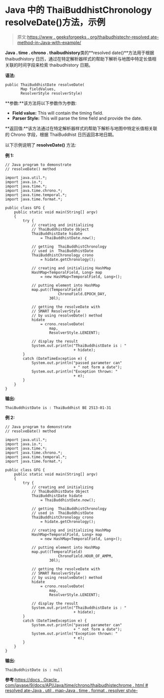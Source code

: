 # Java 中的 ThaiBuddhistChronology resolveDate()方法，示例

> 原文:[https://www . geeksforgeeks . org/thaibudhistechr-resolved ate-method-in-Java-with-example/](https://www.geeksforgeeks.org/thaibuddhistchronology-resolvedate-method-in-java-with-example/)

**Java . time . chrono . thaibudhistory**类的**resolved date()**方法用于根据 thaibudhistory 日历，通过在特定解析器样式的帮助下解析与地图中特定长值相关联的时间字段来检索 thaibudhistory 日期。

**语法:**

```
public ThaiBuddhistDate resolveDate(
       Map fieldValues,
       ResolverStyle resolverStyle)

```

**参数:**该方法将以下参数作为参数:

*   **Field value:** This will contain the timing field.
*   **Parser Style:** This will parse the time field and provide the date.

**返回值:**该方法通过在特定解析器样式的帮助下解析与地图中特定长值相关联的 Chrono 字段，根据 ThaiBuddhist 日历返回本地日期。

以下示例说明了 **resolveDate()** 方法:

**例 1:**

```
// Java program to demonstrate
// resolveDate() method

import java.util.*;
import java.io.*;
import java.time.*;
import java.time.chrono.*;
import java.time.temporal.*;
import java.time.format.*;

public class GFG {
    public static void main(String[] argv)
    {
        try {
            // creating and initializing
            // ThaiBuddhistDate Object
            ThaiBuddhistDate hidate
                = ThaiBuddhistDate.now();

            // getting  ThaiBuddhistChronology
            // used in  ThaiBuddhistDate
            ThaiBuddhistChronology crono
                = hidate.getChronology();

            // creating and initializing HashMap
            HashMap<TemporalField, Long> map
                = new HashMap<TemporalField, Long>();

            // putting element into HashMap
            map.put((TemporalField)
                        ChronoField.EPOCH_DAY,
                    30l);

            // getting the resolveDate with
            // SMART ResolverStyle
            // by using resolveDate() method
            hidate
                = crono.resolveDate(
                    map,
                    ResolverStyle.LENIENT);

            // display the result
            System.out.println("ThaiBuddhistDate is : "
                               + hidate);
        }
        catch (DateTimeException e) {
            System.out.println("passed parameter can"
                               + " not form a date");
            System.out.println("Exception thrown: "
                               + e);
        }
    }
}
```

**输出:**

```
ThaiBuddhistDate is : ThaiBuddhist BE 2513-01-31

```

**例 2:**

```
// Java program to demonstrate
// resolveDate() method

import java.util.*;
import java.io.*;
import java.time.*;
import java.time.chrono.*;
import java.time.temporal.*;
import java.time.format.*;

public class GFG {
    public static void main(String[] argv)
    {
        try {
            // creating and initializing
            // ThaiBuddhistDate Object
            ThaiBuddhistDate hidate
                = ThaiBuddhistDate.now();

            // getting  ThaiBuddhistChronology
            // used in  ThaiBuddhistDate
            ThaiBuddhistChronology crono
                = hidate.getChronology();

            // creating and initializing HashMap
            HashMap<TemporalField, Long> map
                = new HashMap<TemporalField, Long>();

            // putting element into HashMap
            map.put((TemporalField)
                        ChronoField.HOUR_OF_AMPM,
                    30l);

            // getting the resolveDate with
            // SMART ResolverStyle
            // by using resolveDate() method
            hidate
                = crono.resolveDate(
                    map,
                    ResolverStyle.LENIENT);

            // display the result
            System.out.println("ThaiBuddhistDate is : "
                               + hidate);
        }
        catch (DateTimeException e) {
            System.out.println("passed parameter can"
                               + " not form a date");
            System.out.println("Exception thrown: "
                               + e);
        }
    }
}
```

**输出:**

```
ThaiBuddhistDate is : null

```

**参考:**[https://docs . Oracle . com/javase/9/docs/API/Java/time/chrono/thaibudhistechrome . html # resolved ate-Java . util . map-Java . time . format . resolver style-](https://docs.oracle.com/javase/9/docs/api/java/time/chrono/ThaiBuddhistChronology.html#resolveDate-java.util.Map-java.time.format.ResolverStyle-)